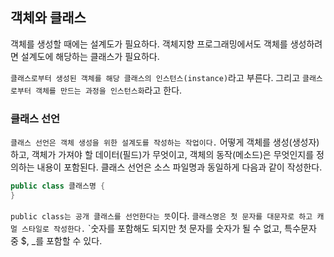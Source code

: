 ## 객체와 클래스
객체를 생성할 때에는 설계도가 필요하다. 객체지향 프로그래밍에서도 객체를 생성하려면 설계도에 해당하는 클래스가 필요하다.

`클래스로부터 생성된 객체를 해당 클래스의 인스턴스(instance)`라고 부른다. 그리고 `클래스로부터 객체를 만드는 과정을 인스턴스화`라고 한다.

### 클래스 선언

`클래스 선언은 객체 생성을 위한 설계도를 작성하는 작업이다.` 어떻게 객체를 생성(생성자)하고, 객체가 가져야 할 데이터(필드)가 무엇이고, 객체의 동작(메소드)은 무엇인지를 정의하는 내용이 포함된다. 클래스 선언은 소스 파일명과 동일하게 다음과 같이 작성한다.

```java
public class 클래스명 {
}
```
`public class는 공개 클래스를 선언한다는 뜻`이다. `클래스명은 첫 문자를 대문자로 하고 캐멀 스타일로 작성한다.` `숫자를 포함해도 되지만 첫 문자를 숫자가 될 수 없고, 특수문자 중 $, _를 포함할 수 있다.
